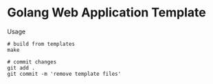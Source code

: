 # Golang Web Application Template

Usage
```
# build from templates
make

# commit changes
git add .
git commit -m 'remove template files'
```
